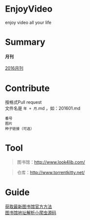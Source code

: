 ﻿# EnjoyVideo
enjoy video all your life

# Summary
#### 月刊
[2016月刊](2016)  

# Contribute
按格式Pull request  
文件名是 `年 + 月`.md ，如：201601.md  
```
番号  
图片  
种子链接（可选）  
```
# Tool
> 图书馆：http://www.look4lib.com/

> 仓库：http://www.torrentkitty.net/

# Guide
[获取最新图书馆官方方法](guide/getLib.md)  
[图书馆地址解析小爬虫源码](jav_spider/)  


